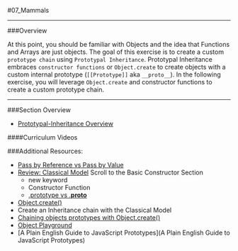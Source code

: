 #07_Mammals
<hr>

###Overview

At this point, you should be familiar with Objects and the idea that Functions and Arrays are just objects.  The goal of this exercise is to create a custom `prototype chain` 
using `Prototypal Inheritance`.  Prototypal Inheritance embraces `constructor functions` or `Object.create` to create objects with a custom internal prototype (`[[Prototype]]` aka `__proto__`).
In the following exercise, you will leverage `Object.create` and constructor functions to create a custom prototype chain.


<hr>


###Section Overview

- [Prototypal-Inheritance Overview]()

####Curriculum Videos

###Additional Resources:

- [Pass by Reference vs Pass by Value](http://docstore.mik.ua/orelly/webprog/jscript/ch11_02.htm)
- [Review: Classical Model](http://addyosmani.com/resources/essentialjsdesignpatterns/book/#constructorpatternjavascript) Scroll to the Basic Constructor Section
	- new keyword
	- Constructor Function
	- [.prototype vs .__proto__](http://stackoverflow.com/questions/9959727/proto-vs-prototype-in-javascript)
- [Object.create()](https://developer.mozilla.org/en-US/docs/Web/JavaScript/Reference/Global_Objects/Object/create)
- Create an Inheritance chain with the Classical Model
- [Chaining objects prototypes with Object.create()](http://eli.thegreenplace.net/2013/10/22/classical-inheritance-in-javascript-es5)
- [Object Playground](http://www.objectplayground.com/)
- [A Plain English Guide to JavaScript Prototypes](A Plain English Guide to JavaScript Prototypes)

